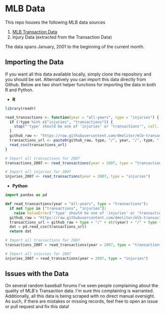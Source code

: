 # MLB Data

This repo houses the following MLB data sources
1. [MLB Transaction Data](http://mlb.mlb.com/mlb/transactions/) 
2. Injury Data (extracted from the Transaction Data)

The data spans January, 2001 to the beginning of the current month.

## Importing the Data

If you want all this data available locally, simply clone the repository and you should be set. Alternatively you can import this data directly from Github.
Below are two short helper functions for importing the data in both R and Python.

- **R**
```r
library(readr)

read_transactions <- function(year = "all-years", type = "injuries") {
  if (!type %in% c("injuries", "transactions")) {
    stop("'type' should be one of 'injuries' or 'transactions'", call. = FALSE)
  }
  github_raw <- "https://raw.githubusercontent.com/dmolitor/mlb-transaction-data/main/"
  transactions_url <- paste0(github_raw, type, "/", year, "/", type, ".csv")
  read_csv(transactions_url)
}

# Import all transactions for 2007
transactions_2007 <- read_transactions(year = 2007, type = "transactions")

# Import all injuries for 2007
injuries_2007 <- read_transactions(year = 2007, type = "injuries")
```

- **Python**
```python
import pandas as pd

def read_transactions(year = "all-years", type = "transactions"):
  if not type in ["transactions", "injuries"]:
    raise ValueError("'type' should be one of 'injuries' or 'transactions'")
  github_raw = "https://raw.githubusercontent.com/dmolitor/mlb-transaction-data/main/"
  transactions_url = github_raw + type + "/" + str(year) + "/" + type + ".csv"
  dat = pd.read_csv(transactions_url)
  return dat

# Import all transactions for 2007
transactions_2007 = read_transactions(year = 2007, type = "transactions")

# Import all injuries for 2007
injuries_2007 = read_transactions(year = 2007, type = "injuries")
```

## Issues with the Data

On several random baseball forums I've seen people complaining about the quality of MLB's Transaction data. I'm sure this complaining is warranted.
Additionally, all this data is being scraped with no direct manual oversight. As such, if there are mistakes or missing records, feel free to open an issue 
or pull request and fix this data!
